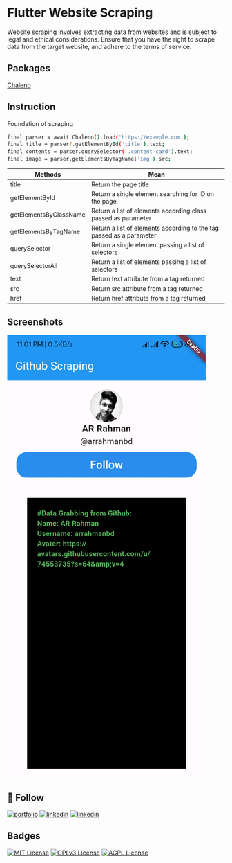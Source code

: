 
# Flutter Website Scraping

Website scraping involves extracting data from websites and is subject to legal and ethical considerations. Ensure that you have the right to scrape data from the target website, and adhere to the terms of service.


## Packages

[Chaleno](https://pub.dev/packages/chaleno)



## Instruction

Foundation of scraping 

```bash
final parser = await Chaleno().load('https://example.com');
final title = parser?.getElementById('title').text;
final contents = parser.querySelector('.content-card').text;
final image = parser.getElementsByTagName('img').src;
```

| Methods                | Mean                                             |
|------------------------|--------------------------------------------------|
| title                  | Return the page title                            |
| getElementById        | Return a single element searching for ID on the page |
| getElementsByClassName | Return a list of elements according class passed as parameter |
| getElementsByTagName   | Return a list of elements according to the tag passed as a parameter |
| querySelector          | Return a single element passing a list of selectors |
| querySelectorAll       | Return a list of elements passing a list of selectors |
| text                   | Return text attribute from a tag returned         |
| src                    | Return src attribute from a tag returned          |
| href                   | Return href attribute from a tag returned         |

## Screenshots

![App Screenshot](screenshoot/screenshoot.jpg)


## 🚀  Follow
[![portfolio](https://img.shields.io/badge/bio-000?style=for-the-badge&logo=ko-fi&logoColor=white)](https://arrahmanbd.github.io/)
[![linkedin](https://img.shields.io/badge/linkedin-0A66C2?style=for-the-badge&logo=linkedin&logoColor=white)](https://www.linkedin.com/in/arrahmanbd)
[![linkedin](https://img.shields.io/badge/Github-22272e?style=for-the-badge&logo=github&logoColor=white)](https://www.github.com/arrahmanbd)


## Badges


[![MIT License](https://img.shields.io/badge/License-MIT-green.svg)](https://choosealicense.com/licenses/mit/)
[![GPLv3 License](https://img.shields.io/badge/License-GPL%20v3-yellow.svg)](https://opensource.org/licenses/)
[![AGPL License](https://img.shields.io/badge/license-AGPL-blue.svg)](http://www.gnu.org/licenses/agpl-3.0)

